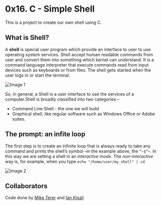 # 0x16. C - Simple Shell
This is a project to create our own shell using C.

## What is Shell?
A **shell** is special user program which provide an interface to user to use operating system services. Shell accept human readable commands from user and convert them into something which kernel can understand. It is a command language interpreter that execute commands read from input devices such as keyboards or from files. The shell gets started when the user logs in or start the terminal.


![Image 1](https://media-exp1.licdn.com/dms/image/C4E12AQEDSX9NeoGOvw/article-inline_image-shrink_1500_2232/0/1587095871027?e=1668038400&v=beta&t=t2LGkg7FNwScqSJg2MNIwVGNIfZsLwu1CR7JWY09GLw)

So, in general, a Shell is a user interface to use the services of a computer.Shell is broadly classified into two categories –

- Command Line Shell - the one we will build
- Graphical shell, like regular software such as Windows Office or Adobe suites.

## The prompt: an infite loop
The first step is to create an infinite loop that is always ready to take any command and prints the shell’s symbol –in the example above, the `“~$”`–. In this way we are setting a shell in an *interactive mode*. The *non-interactive* way is, for example, when you type 
`echo "/home/user/my_shell" | cd` 

![Image 2](https://media-exp1.licdn.com/dms/image/C4E12AQGVMYV-Jz53uw/article-inline_image-shrink_1000_1488/0/1587095762976?e=1668038400&v=beta&t=XrfWeA3cfEzm5ddjs-t0e6Rh-aS9z1n3c0kTKGrNujs)



## Collaborators
Code done by [Mike Terer](https://github.com/terermike/) and [Ian Kisali](https://github.com/iankisali)
